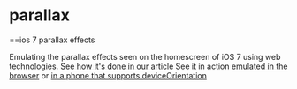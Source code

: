 parallax
========

==ios 7 parallax effects

Emulating the parallax effects seen on the homescreen of iOS 7 using web technologies. [See how it's done in our article](http://www.webdirections.org/blog/parallax)
See it in action [emulated in the browser](http://webdirections.org/demos/parallax/emulated.html) or [in a phone that supports deviceOrientation](http://webdirections.org/demos/parallax/emulated.html)
